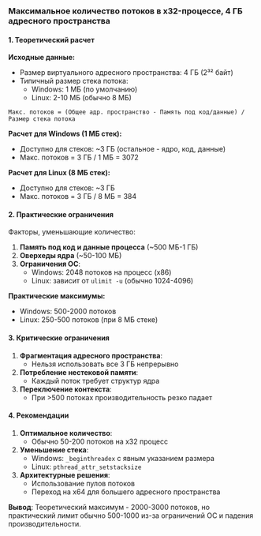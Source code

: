 ### Максимальное количество потоков в x32-процессе, 4 ГБ адресного пространства

#### 1. Теоретический расчет

**Исходные данные:**
- Размер виртуального адресного пространства: 4 ГБ (2³² байт)
- Типичный размер стека потока: 
  - Windows: 1 МБ (по умолчанию)
  - Linux: 2-10 МБ (обычно 8 МБ)


```
Макс. потоков = (Общее адр. пространство - Память под код/данные) / Размер стека потока
```

**Расчет для Windows (1 МБ стек):**
- Доступно для стеков: ~3 ГБ (остальное - ядро, код, данные)
- Макс. потоков = 3 ГБ / 1 МБ = 3072

**Расчет для Linux (8 МБ стек):**
- Доступно для стеков: ~3 ГБ
- Макс. потоков = 3 ГБ / 8 МБ = 384

#### 2. Практические ограничения

Факторы, уменьшающие количество:
1. **Память под код и данные процесса** (~500 МБ-1 ГБ)
2. **Оверхеды ядра** (~50-100 МБ)
3. **Ограничения ОС**:
   - Windows: 2048 потоков на процесс (x86)
   - Linux: зависит от `ulimit -u` (обычно 1024-4096)

**Практические максимумы:**
- Windows: 500-2000 потоков
- Linux: 250-500 потоков (при 8 МБ стеке)

#### 3. Критические ограничения

1. **Фрагментация адресного пространства**:
   - Нельзя использовать все 3 ГБ непрерывно
2. **Потребление нестековой памяти**:
   - Каждый поток требует структур ядра
3. **Переключение контекста**:
   - При >500 потоках производительность резко падает

#### 4. Рекомендации

1. **Оптимальное количество**:
   - Обычно 50-200 потоков на x32 процесс
2. **Уменьшение стека**:
   - Windows: `_beginthreadex` с явным указанием размера
   - Linux: `pthread_attr_setstacksize`
3. **Архитектурные решения**:
   - Использование пулов потоков
   - Переход на x64 для большего адресного пространства

**Вывод**: Теоретический максимум - 2000-3000 потоков, но практический лимит обычно 500-1000 из-за ограничений ОС и падения производительности.

